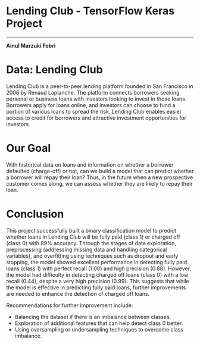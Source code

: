 # Lending Club - TensorFlow Keras Project
____
**Ainul Marzuki Febri**

# Data: Lending Club
Lending Club is a peer-to-peer lending platform founded in San Francisco in 2006 by Renaud Laplanche. The platform connects borrowers seeking personal or business loans with investors looking to invest in those loans. Borrowers apply for loans online, and investors can choose to fund a portion of various loans to spread the risk. Lending Club enables easier access to credit for borrowers and attractive investment opportunities for investors.

# Our Goal
With historical data on loans and information on whether a borrower defaulted (charge-off) or not, can we build a model that can predict whether a borrower will repay their loan? Thus, in the future when a new prospective customer comes along, we can assess whether they are likely to repay their loan.

# Conclusion
This project successfully built a binary classification model to predict whether loans in Lending Club will be fully paid (class 1) or charged off (class 0) with 89% accuracy. Through the stages of data exploration, preprocessing (addressing missing data and handling categorical variables), and overfitting using techniques such as dropout and early stopping, the model showed excellent performance in detecting fully paid loans (class 1) with perfect recall (1.00) and high precision (0.88). However, the model had difficulty in detecting charged off loans (class 0) with a low recall (0.44), despite a very high precision (0.99). This suggests that while the model is effective in predicting fully paid loans, further improvements are needed to enhance the detection of charged off loans.

Recommendations for further improvement include:
- Balancing the dataset if there is an imbalance between classes.
- Exploration of additional features that can help detect class 0 better.
- Using oversampling or undersampling techniques to overcome class imbalance.
